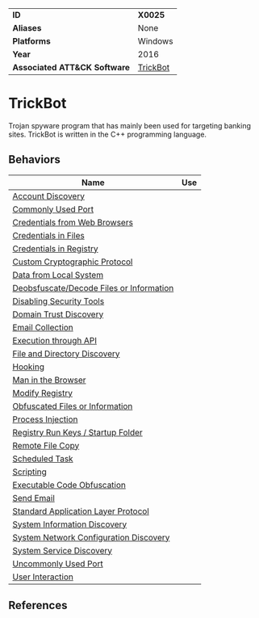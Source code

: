 |||
|---------|------------------------|
|**ID**|**X0025**|
|**Aliases**|None|
|**Platforms**|Windows|
|**Year**| 2016 |
|**Associated ATT&CK Software**|[TrickBot](https://attack.mitre.org/software/S0266/)|


TrickBot
========
Trojan spyware program that has mainly been used for targeting banking sites. TrickBot is written in the C++ programming language.

Behaviors
---------
|Name|Use|
|---------------------|-------------------------------------------------------|
|[Account Discovery](https://github.com/MBCProject/mbc-markdown/blob/master/discovery/account-discover.md)||
|[Commonly Used Port](https://github.com/MBCProject/mbc-markdown/blob/master/command-and-control/common-port.md)||
|[Credentials from Web Browsers](https://github.com/MBCProject/mbc-markdown/blob/master/credential-access/credentials-in-web-browsers.md)||
|[Credentials in Files](https://github.com/MBCProject/mbc-markdown/blob/master/credential-access/credentials-in-files.md)||
|[Credentials in Registry](https://github.com/MBCProject/mbc-markdown/blob/master/credential-access/credentials-in-registry.md)||
|[Custom Cryptographic Protocol](https://github.com/MBCProject/mbc-markdown/blob/master/command-and-control/custom-crypto-protocol.md)||
|[Data from Local System](https://github.com/MBCProject/mbc-markdown/blob/master/collection/data-local-system.md)||
|[Deobsfuscate/Decode Files or Information](https://github.com/MBCProject/mbc-markdown/blob/master/defense-evasion/deobfuscate-files.md)||
|[Disabling Security Tools](https://github.com/MBCProject/mbc-markdown/blob/master/defense-evasion/disable-security-tools.md)||
|[Domain Trust Discovery](https://github.com/MBCProject/mbc-markdown/blob/master/discovery/domain-trust-discover.md)||
|[Email Collection](https://github.com/MBCProject/mbc-markdown/blob/master/collection/email-collect.md)||
|[Execution through API](https://github.com/MBCProject/mbc-markdown/blob/master/execution/execution-via-api.md)||
|[File and Directory Discovery](https://github.com/MBCProject/mbc-markdown/blob/master/discovery/file-and-directory-discover.md)||
|[Hooking](https://github.com/MBCProject/mbc-markdown/blob/master/credential-access/hooking.md)||
|[Man in the Browser](https://github.com/MBCProject/mbc-markdown/blob/master/collection/man-in-browser.md)||
|[Modify Registry](https://github.com/MBCProject/mbc-markdown/blob/master/defense-evasion/modify-reg.md)||
|[Obfuscated Files or Information](https://github.com/MBCProject/mbc-markdown/blob/master/defense-evasion/obfuscate-files.md)||
|[Process Injection](https://github.com/MBCProject/mbc-markdown/blob/master/defense-evasion/process-inject.md)||
|[Registry Run Keys / Startup Folder](https://github.com/MBCProject/mbc-markdown/blob/master/persistence/registry-run-startup.md)||
|[Remote File Copy](https://github.com/MBCProject/mbc-markdown/blob/master/command-and-control/remote-file-copy.md)||
|[Scheduled Task](https://github.com/MBCProject/mbc-markdown/blob/master/execution/scheduled-task.md)||
|[Scripting](https://github.com/MBCProject/mbc-markdown/blob/master/execution/scripting.md)||
|[Executable Code Obfuscation](https://github.com/MBCProject/mbc-markdown/blob/master/anti-static-analysis/exe-code-obfuscate.md)||
|[Send Email](https://github.com/MBCProject/mbc-markdown/blob/master/execution/send-email.md)||
|[Standard Application Layer Protocol](https://github.com/MBCProject/mbc-markdown/blob/master/command-and-control/std-app-protocol.md)||
|[System Information Discovery](https://github.com/MBCProject/mbc-markdown/blob/master/discovery/system-info-discover.md)||
|[System Network Configuration Discovery](https://github.com/MBCProject/mbc-markdown/blob/master/discovery/system-network-config-discover.md)||
|[System Service Discovery](https://github.com/MBCProject/mbc-markdown/blob/master/discovery/system-service-discover.md)||
|[Uncommonly Used Port](https://github.com/MBCProject/mbc-markdown/blob/master/command-and-control/uncommon-port.md)||
|[User Interaction](https://github.com/MBCProject/mbc-markdown/blob/master/execution/user-interaction.md)||

References
----------

